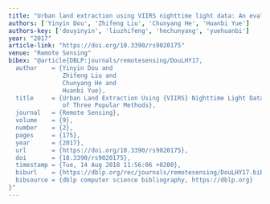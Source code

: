 ```yaml
---
title: "Urban land extraction using VIIRS nighttime light data: An evaluation of three popular methods"
authors: ['Yinyin Dou', 'Zhifeng Liu', 'Chunyang He', 'Huanbi Yue']
authors-key: ['douyinyin', 'liuzhifeng', 'hechunyang', 'yuehuanbi']
year: "2017"
article-link: "https://doi.org/10.3390/rs9020175"
venue: "Remote Sensing"
bibex: "@article{DBLP:journals/remotesensing/DouLHY17,
  author    = {Yinyin Dou and
               Zhifeng Liu and
               Chunyang He and
               Huanbi Yue},
  title     = {Urban Land Extraction Using {VIIRS} Nighttime Light Data: An Evaluation
               of Three Popular Methods},
  journal   = {Remote Sensing},
  volume    = {9},
  number    = {2},
  pages     = {175},
  year      = {2017},
  url       = {https://doi.org/10.3390/rs9020175},
  doi       = {10.3390/rs9020175},
  timestamp = {Tue, 14 Aug 2018 11:56:06 +0200},
  biburl    = {https://dblp.org/rec/journals/remotesensing/DouLHY17.bib},
  bibsource = {dblp computer science bibliography, https://dblp.org}
}"
---
```

